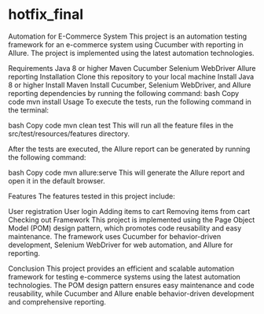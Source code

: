# hotfix_final
Automation for E-Commerce System
This project is an automation testing framework for an e-commerce system using Cucumber with reporting in Allure. The project is implemented using the latest automation technologies.

Requirements
Java 8 or higher
Maven
Cucumber
Selenium WebDriver
Allure reporting
Installation
Clone this repository to your local machine
Install Java 8 or higher
Install Maven
Install Cucumber, Selenium WebDriver, and Allure reporting dependencies by running the following command:
bash
Copy code
mvn install
Usage
To execute the tests, run the following command in the terminal:

bash
Copy code
mvn clean test
This will run all the feature files in the src/test/resources/features directory.

After the tests are executed, the Allure report can be generated by running the following command:

bash
Copy code
mvn allure:serve
This will generate the Allure report and open it in the default browser.

Features
The features tested in this project include:

User registration
User login
Adding items to cart
Removing items from cart
Checking out
Framework
This project is implemented using the Page Object Model (POM) design pattern, which promotes code reusability and easy maintenance. The framework uses Cucumber for behavior-driven development, Selenium WebDriver for web automation, and Allure for reporting.

Conclusion
This project provides an efficient and scalable automation framework for testing e-commerce systems using the latest automation technologies. The POM design pattern ensures easy maintenance and code reusability, while Cucumber and Allure enable behavior-driven development and comprehensive reporting.
